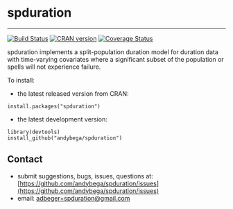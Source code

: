 
# spduration
*********

[![Build Status](https://travis-ci.org/andybega/spduration.svg?branch=master)](https://travis-ci.org/andybega/spduration)
[![CRAN version](http://www.r-pkg.org/badges/version/spduration)](http://www.r-pkg.org/pkg/spduration)
[![Coverage Status](https://coveralls.io/repos/github/andybega/spduration/badge.svg?branch=master)](https://coveralls.io/github/andybega/spduration?branch=master)

spduration implements a split-population duration model for duration data with time-varying covariates where a significant subset of the population or spells will not experience failure. 

To install: 

* the latest released version from CRAN: 
```
install.packages("spduration")
```

* the latest development version: 
```
library(devtools)
install_github("andybega/spduration")
```

## Contact

- submit suggestions, bugs, issues, questions at: [https://github.com/andybega/spduration/issues](https://github.com/andybega/spduration/issues)
- email: [adbeger+spduration@gmail.com](mailto:adbeger+spduration@gmail.com)